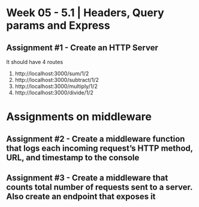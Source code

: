 # **Week 05 - 5.1 | Headers, Query params and Express**


## Assignment #1 - Create an HTTP Server
It should have 4 routes

1. http://localhost:3000/sum/1/2
2. http://localhost:3000/subtract/1/2
3. http://localhost:3000/multiply/1/2
4. http://localhost:3000/divide/1/2


# Assignments on middleware

## Assignment #2 - Create a middleware function that logs each incoming request’s HTTP method, URL, and timestamp to the console

## Assignment #3 - Create a middleware that counts total number of requests sent to a server. Also create an endpoint that exposes it